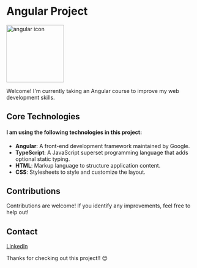 # Angular Project

<img width="150" alt="angular icon" src="https://github.com/PedroFK/angular/assets/137946119/154d61da-5438-41eb-94a5-2ee8e6bab322">

Welcome! I'm currently taking an Angular course to improve my web development skills.

## Core Technologies

#### I am using the following technologies in this project:

- **Angular**: A front-end development framework maintained by Google.
- **TypeScript**: A JavaScript superset programming language that adds optional static typing.
- **HTML**: Markup language to structure application content.
- **CSS**: Stylesheets to style and customize the layout.

## Contributions

Contributions are welcome! If you identify any improvements, feel free to help out!

## Contact
[LinkedIn](https://www.linkedin.com/in/pedro-kuhn-010b7522b/)

Thanks for checking out this project!! 😊
